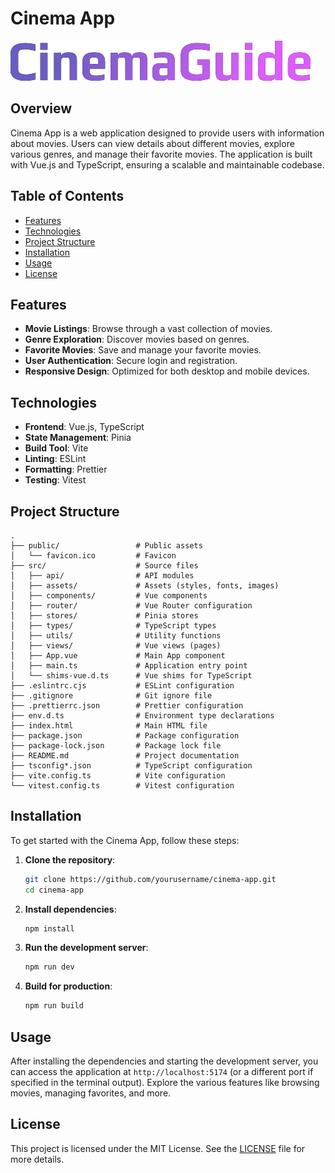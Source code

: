 # Cinema App

![Cinema App Logo](src/assets/images/logo.svg)

## Overview

Cinema App is a web application designed to provide users with information about movies. Users can view details about different movies, explore various genres, and manage their favorite movies. The application is built with Vue.js and TypeScript, ensuring a scalable and maintainable codebase.

## Table of Contents

- [Features](#features)
- [Technologies](#technologies)
- [Project Structure](#project-structure)
- [Installation](#installation)
- [Usage](#usage)
- [License](#license)

## Features

- **Movie Listings**: Browse through a vast collection of movies.
- **Genre Exploration**: Discover movies based on genres.
- **Favorite Movies**: Save and manage your favorite movies.
- **User Authentication**: Secure login and registration.
- **Responsive Design**: Optimized for both desktop and mobile devices.

## Technologies

- **Frontend**: Vue.js, TypeScript
- **State Management**: Pinia
- **Build Tool**: Vite
- **Linting**: ESLint
- **Formatting**: Prettier
- **Testing**: Vitest

## Project Structure

```plaintext
.
├── public/                 # Public assets
│   └── favicon.ico         # Favicon
├── src/                    # Source files
│   ├── api/                # API modules
│   ├── assets/             # Assets (styles, fonts, images)
│   ├── components/         # Vue components
│   ├── router/             # Vue Router configuration
│   ├── stores/             # Pinia stores
│   ├── types/              # TypeScript types
│   ├── utils/              # Utility functions
│   ├── views/              # Vue views (pages)
│   ├── App.vue             # Main App component
│   ├── main.ts             # Application entry point
│   └── shims-vue.d.ts      # Vue shims for TypeScript
├── .eslintrc.cjs           # ESLint configuration
├── .gitignore              # Git ignore file
├── .prettierrc.json        # Prettier configuration
├── env.d.ts                # Environment type declarations
├── index.html              # Main HTML file
├── package.json            # Package configuration
├── package-lock.json       # Package lock file
├── README.md               # Project documentation
├── tsconfig*.json          # TypeScript configuration
├── vite.config.ts          # Vite configuration
└── vitest.config.ts        # Vitest configuration
```

## Installation

To get started with the Cinema App, follow these steps:

1. **Clone the repository**:

    ```bash
    git clone https://github.com/yourusername/cinema-app.git
    cd cinema-app
    ```

2. **Install dependencies**:

    ```bash
    npm install
    ```

3. **Run the development server**:

    ```bash
    npm run dev
    ```

4. **Build for production**:

    ```bash
    npm run build
    ```

## Usage

After installing the dependencies and starting the development server, you can access the application at `http://localhost:5174` (or a different port if specified in the terminal output). Explore the various features like browsing movies, managing favorites, and more.

## License

This project is licensed under the MIT License. See the [LICENSE](LICENSE) file for more details.
